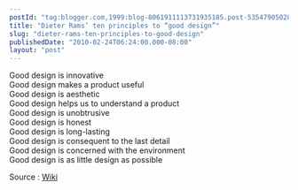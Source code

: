 ```yaml
---
postId: "tag:blogger.com,1999:blog-8061911113731935185.post-5354790502854418347"
title: "Dieter Rams’ ten principles to “good design”"
slug: "dieter-rams-ten-principles-to-good-design"
publishedDate: "2010-02-24T06:24:00.000-08:00"
layout: "post"
---
```


Good design is innovative  
Good design makes a product useful  
Good design is aesthetic  
Good design helps us to understand a product  
Good design is unobtrusive  
Good design is honest  
Good design is long-lasting  
Good design is consequent to the last detail  
Good design is concerned with the environment  
Good design is as little design as possible  
  
Source : [Wiki](http://en.wikipedia.org/wiki/Dieter_Rams)

